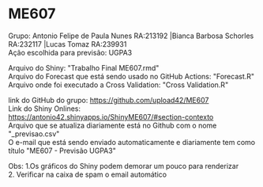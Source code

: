 # ME607
Grupo: Antonio Felipe de Paula Nunes RA:213192 |Bianca Barbosa Schorles RA:232117 |Lucas Tomaz RA:239931  
Ação escolhida para previsão: UGPA3

Arquivo do Shiny: "Trabalho Final ME607.rmd"  
Arquivo do Forecast que está sendo usado no GitHub Actions: "Forecast.R"  
Arquivo onde foi executado a Cross Validation: "Cross Validation.R"

link do GitHub do grupo: https://github.com/upload42/ME607   
Link do Shiny Onlines: https://antonio42.shinyapps.io/ShinyME607/#section-contexto  
Arquivo que se atualiza diariamente está no Github com o nome "_previsao.csv"  
O e-mail que está sendo enviado automaticamente e diariamente tem como título "ME607 - Previsão UGPA3"

Obs: 
1.Os gráficos do Shiny podem demorar um pouco para renderizar  
2. Verificar na caixa de spam o email automático

